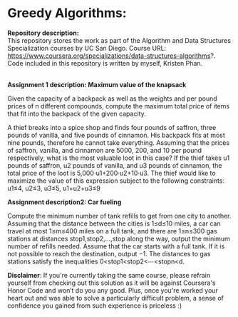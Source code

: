 # Greedy Algorithms:
__Repository description:__ <br/> This repository stores the work as part of the Algorithm and Data Structures Specialization courses by UC San Diego. Course URL: https://www.coursera.org/specializations/data-structures-algorithms?. Code included in this repository is written by myself, Kristen Phan.
<br /> 
<br /> 

__Assignment 1 description: Maximum value of the knapsack__

Given the capacity of a backpack as well as the weights and per pound prices of n different compounds, compute the maximum total price of items that fit into the backpack of the given capacity.

A thief breaks into a spice shop and finds four pounds of saffron, three pounds of vanilla, and five pounds of cinnamon. His backpack fits at most nine pounds, therefore he cannot take everything. Assuming that the prices of saffron, vanilla, and cinnamon are 5000, 200, and 10 per pound respectively, what is the most valuable loot in this case? If the thief takes u1 pounds of saffron, u2 pounds of vanilla, and u3 pounds of cinnamon, the total price of the loot is 5,000⋅u1+200⋅u2+10⋅u3. The thief would like to maximize the value of this expression subject to the following constraints: u1≤4, u2≤3, u3≤5, u1+u2+u3≤9



__Assignment description2: Car fueling__

Compute the minimum number of tank refills to get from one city to another. Assuming that the distance between the cities is 1≤d≤10 miles, a car can travel at most 1≤m≤400 miles on a full tank, and there are 1≤n≤300 gas stations at distances stop1,stop2,…,stop along the way, output the minimum number of refills needed. Assume that the car starts with a full tank. If it is not possible to reach the destination, output −1. The distances to gas stations satisfy the inequalities 0<stop1<stop2<⋯<stopn<d.



__Disclaimer__: If you're currently taking the same course, please refrain yourself from checking out this solution as it will be against Coursera's Honor Code and won’t do you any good. Plus, once you're worked your heart out and was able to solve a particularly difficult problem, a sense of confidence you gained from such experience is priceless :)
